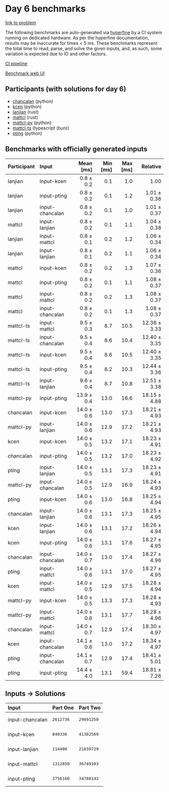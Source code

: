 # Day 6 benchmarks

[link to problem](https://adventofcode.com/2023/day/6)

The following benchmarks are auto-generated via
[hyperfine](https://github.com/sharkdp/hyperfine) by a CI system running on
dedicated hardware. As per the hyperfine documentation, results may be
inaccurate for times < 5 ms. These benchmarks represent the total time to read,
parse, and solve the given inputs, and, as such, some variation is expected due
to IO and other factors.

[CI pipeline](http://ci.papercode.net:8080/teams/main/pipelines/aoc2023)

[Benchmark web UI](https://aoc.ancalagon.black)


## Participants (with solutions for day 6)

- [chancalan](https://github.com/chancalan/aoc2023) (python)
- [kcen](https://github.com/kcen/aoc2023) (python)
- [lanjian](https://github.com/lanjian/aoc-2023) (rust)
- [mattcl](https://github.com/mattcl/aoc2023) (rust)
- [mattcl-py](https://github.com/mattcl/aoc2023-py) (python)
- [mattcl-ts](https://github.com/mattcl/aoc2023-js) (typescript (bun))
- [pting](https://github.com/pting/aoc2023) (python)


## Benchmarks with officially generated inputs

| Participant | Input | Mean [ms] | Min [ms] | Max [ms] | Relative |
|:---|:---|---:|---:|---:|---:|
| lanjian | input-kcen | 0.8 ± 0.2 | 0.1 | 1.0 | 1.00 |
| lanjian | input-pting | 0.8 ± 0.2 | 0.1 | 1.2 | 1.01 ± 0.36 |
| lanjian | input-chancalan | 0.8 ± 0.2 | 0.1 | 1.0 | 1.01 ± 0.37 |
| mattcl | input-lanjian | 0.8 ± 0.2 | 0.1 | 1.1 | 1.04 ± 0.38 |
| lanjian | input-mattcl | 0.8 ± 0.1 | 0.2 | 1.2 | 1.06 ± 0.34 |
| lanjian | input-lanjian | 0.8 ± 0.1 | 0.2 | 1.1 | 1.06 ± 0.34 |
| mattcl | input-kcen | 0.8 ± 0.2 | 0.2 | 1.3 | 1.07 ± 0.36 |
| mattcl | input-pting | 0.8 ± 0.2 | 0.1 | 1.1 | 1.08 ± 0.37 |
| mattcl | input-mattcl | 0.8 ± 0.2 | 0.2 | 1.3 | 1.08 ± 0.37 |
| mattcl | input-chancalan | 0.8 ± 0.2 | 0.1 | 1.3 | 1.08 ± 0.37 |
| mattcl-ts | input-mattcl | 9.5 ± 0.3 | 8.7 | 10.5 | 12.36 ± 3.33 |
| mattcl-ts | input-chancalan | 9.5 ± 0.4 | 8.6 | 10.4 | 12.40 ± 3.35 |
| mattcl-ts | input-kcen | 9.5 ± 0.4 | 8.6 | 10.5 | 12.40 ± 3.35 |
| mattcl-ts | input-pting | 9.5 ± 0.4 | 8.2 | 10.3 | 12.44 ± 3.36 |
| mattcl-ts | input-lanjian | 9.6 ± 0.4 | 8.7 | 10.8 | 12.51 ± 3.38 |
| mattcl-py | input-pting | 13.9 ± 0.4 | 13.0 | 16.6 | 18.15 ± 4.88 |
| chancalan | input-kcen | 14.0 ± 0.6 | 13.0 | 17.3 | 18.21 ± 4.93 |
| mattcl-py | input-lanjian | 14.0 ± 0.6 | 12.9 | 17.2 | 18.21 ± 4.93 |
| kcen | input-kcen | 14.0 ± 0.5 | 13.2 | 17.1 | 18.23 ± 4.91 |
| chancalan | input-pting | 14.0 ± 0.5 | 13.2 | 17.0 | 18.23 ± 4.92 |
| pting | input-lanjian | 14.0 ± 0.5 | 13.1 | 17.3 | 18.23 ± 4.91 |
| mattcl-py | input-chancalan | 14.0 ± 0.5 | 12.9 | 16.9 | 18.24 ± 4.93 |
| pting | input-kcen | 14.0 ± 0.6 | 13.0 | 16.8 | 18.25 ± 4.94 |
| chancalan | input-lanjian | 14.0 ± 0.6 | 13.1 | 17.3 | 18.25 ± 4.95 |
| kcen | input-lanjian | 14.0 ± 0.6 | 13.1 | 17.2 | 18.26 ± 4.94 |
| kcen | input-pting | 14.0 ± 0.6 | 13.1 | 17.6 | 18.27 ± 4.95 |
| chancalan | input-chancalan | 14.0 ± 0.7 | 13.0 | 17.4 | 18.27 ± 4.96 |
| pting | input-mattcl | 14.0 ± 0.6 | 13.1 | 17.0 | 18.27 ± 4.95 |
| kcen | input-mattcl | 14.0 ± 0.5 | 12.9 | 17.5 | 18.28 ± 4.94 |
| mattcl-py | input-kcen | 14.0 ± 0.5 | 13.3 | 17.3 | 18.28 ± 4.93 |
| mattcl-py | input-mattcl | 14.0 ± 0.6 | 13.1 | 17.7 | 18.28 ± 4.96 |
| chancalan | input-mattcl | 14.0 ± 0.7 | 12.9 | 17.4 | 18.30 ± 4.97 |
| kcen | input-chancalan | 14.1 ± 0.6 | 13.0 | 17.2 | 18.34 ± 4.97 |
| pting | input-chancalan | 14.1 ± 0.7 | 12.9 | 17.4 | 18.41 ± 5.01 |
| pting | input-pting | 14.4 ± 4.0 | 13.1 | 59.4 | 18.81 ± 7.26 |


## Inputs -> Solutions

| Input | Part One | Part Two |
|:---|:---|:---|
|input-chancalan|<pre>2612736</pre>|<pre>29891250</pre>|
|input-kcen|<pre>840336</pre>|<pre>41382569</pre>|
|input-lanjian|<pre>114400</pre>|<pre>21039729</pre>|
|input-mattcl|<pre>1312850</pre>|<pre>36749103</pre>|
|input-pting|<pre>2756160</pre>|<pre>34788142</pre>|
